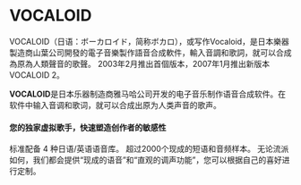 # 

# VOCALOID

VOCALOID（日语：ボーカロイド，简称ボカロ），或写作Vocaloid，是日本樂器製造商山葉公司開發的電子音樂製作語音合成軟件，輸入音調和歌詞，就可以合成為原為人類聲音的歌聲。 2003年2月推出首個版本，2007年1月推出新版本VOCALOID 2。

**VOCALOID**是日本乐器制造商雅马哈公司开发的电子音乐制作语音合成软件。在软件中输入音调和歌词，就可以合成出原为人类声音的歌声。

#### 您的独家虚拟歌手，快速塑造创作者的敏感性

标准配备 4 种日语/英语语音库。 超过2000个现成的短语和音频样本。
无论流派如何，我们都会提供“现成的语音”和“直观的调声功能”，您可以根据自己的喜好进行定制。

